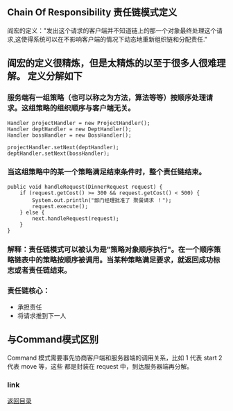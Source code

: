 Chain Of Responsibility 责任链模式定义
-----------------------------------
阎宏的定义："发出这个请求的客户端并不知道链上的那一个对象最终处理这个请求,这使得系统可以在不影响客户端的情况下动态地重新组织链和分配责任."

阎宏的定义很精炼，但是太精炼的以至于很多人很难理解。
定义分解如下
-----------------------------------
### 服务端有一组策略（也可以称之为方法，算法等等）按顺序处理请求。这组策略的组织顺序与客户端无关。

	Handler projectHandler = new ProjectHandler();
    Handler deptHandler = new DeptHandler();
    Handler bossHandler = new BossHandler();

    projectHandler.setNext(deptHandler);
    deptHandler.setNext(bossHandler);
    
### 当这组策略中的某一个策略满足结束条件时，整个责任链结束。

    public void handleRequest(DinnerRequest request) {
        if (request.getCost() >= 300 && request.getCost() < 500) {
            System.out.println("部门经理批准了 聚餐请求 ！");
            request.execute();
        } else {
            next.handleRequest(request);
        }
    }

### 解释：责任链模式可以被认为是"策略对象顺序执行"。在一个顺序策略链表中的策略按顺序被调用。当某种策略满足要求，就返回成功标志或者责任链结束。

### 责任链核心：
* 承担责任
* 将请求推到下一人

与Command模式区别
-----------------------------------
Command 模式需要事先协商客户端和服务器端的调用关系，比如 1 代表 start 2 代表 move 等，这些 都是封装在 request 中，到达服务器端再分解。

### link
[返回目录](preface.md) 